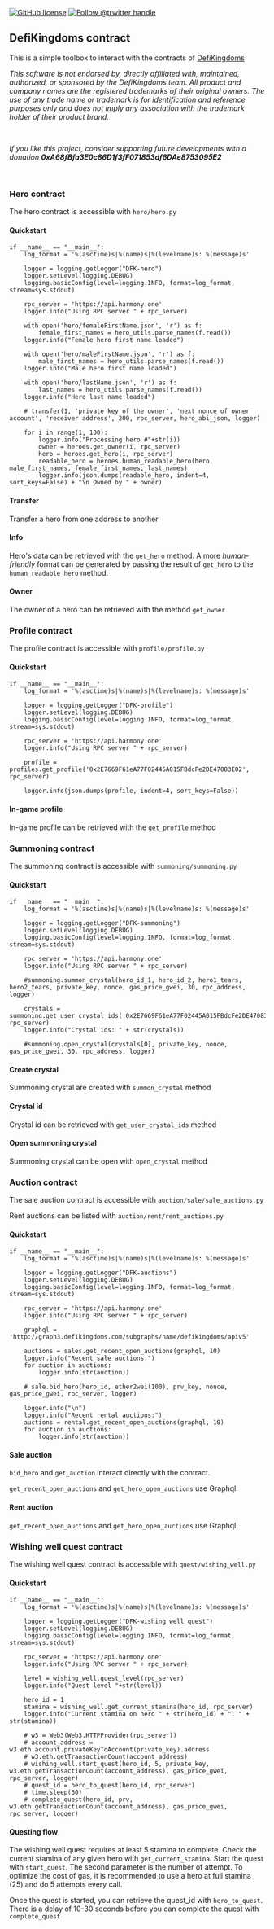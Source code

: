 [![GitHub license](https://img.shields.io/github/license/0rtis/dfk.svg?style=flat-square)](https://github.com/0rtis/dfk/blob/master/LICENSE)
[![Follow @trwitter handle](https://img.shields.io/twitter/follow/ortis95.svg?style=flat-square)](https://twitter.com/intent/follow?screen_name=ortis95) 


## DefiKingdoms contract

This is a simple toolbox to interact with the contracts of [DefiKingdoms](https://defikingdoms.com/)

*This software is not endorsed by, directly affiliated with, maintained, authorized, or sponsored by the DefiKingdoms team.
All product and company names are the registered trademarks of their original owners.
The use of any trade name or trademark is for identification and reference purposes only and does not imply any association with the trademark holder of their product brand.*

<br/>

*If you like this project, consider supporting future developments with a donation **0xA68fBfa3E0c86D1f3fF071853df6DAe8753095E2***

<br/>

### Hero contract
The hero contract is accessible with `hero/hero.py`

#### Quickstart
```
if __name__ == "__main__":
    log_format = '%(asctime)s|%(name)s|%(levelname)s: %(message)s'

    logger = logging.getLogger("DFK-hero")
    logger.setLevel(logging.DEBUG)
    logging.basicConfig(level=logging.INFO, format=log_format, stream=sys.stdout)

    rpc_server = 'https://api.harmony.one'
    logger.info("Using RPC server " + rpc_server)

    with open('hero/femaleFirstName.json', 'r') as f:
        female_first_names = hero_utils.parse_names(f.read())
    logger.info("Female hero first name loaded")

    with open('hero/maleFirstName.json', 'r') as f:
        male_first_names = hero_utils.parse_names(f.read())
    logger.info("Male hero first name loaded")

    with open('hero/lastName.json', 'r') as f:
        last_names = hero_utils.parse_names(f.read())
    logger.info("Hero last name loaded")

    # transfer(1, 'private key of the owner', 'next nonce of owner account', 'receiver address', 200, rpc_server, hero_abi_json, logger)

    for i in range(1, 100):
        logger.info("Processing hero #"+str(i))
        owner = heroes.get_owner(i, rpc_server)
        hero = heroes.get_hero(i, rpc_server)
        readable_hero = heroes.human_readable_hero(hero, male_first_names, female_first_names, last_names)
        logger.info(json.dumps(readable_hero, indent=4, sort_keys=False) + "\n Owned by " + owner)

```

#### Transfer
Transfer a hero from one address to another

#### Info
Hero's data can be retrieved with the `get_hero` method. A more *human-friendly* format can be generated 
by passing the result of `get_hero` to the `human_readable_hero` method.

#### Owner
The owner of a hero can be retrieved with the method `get_owner`


### Profile contract
The profile contract is accessible with `profile/profile.py`

#### Quickstart
```
if __name__ == "__main__":
    log_format = '%(asctime)s|%(name)s|%(levelname)s: %(message)s'

    logger = logging.getLogger("DFK-profile")
    logger.setLevel(logging.DEBUG)
    logging.basicConfig(level=logging.INFO, format=log_format, stream=sys.stdout)

    rpc_server = 'https://api.harmony.one'
    logger.info("Using RPC server " + rpc_server)

    profile = profiles.get_profile('0x2E7669F61eA77F02445A015FBdcFe2DE47083E02', rpc_server)

    logger.info(json.dumps(profile, indent=4, sort_keys=False))
```

#### In-game profile
In-game profile can be retrieved with the `get_profile` method


### Summoning contract
The summoning contract is accessible with `summoning/summoning.py`

#### Quickstart
```
if __name__ == "__main__":
    log_format = '%(asctime)s|%(name)s|%(levelname)s: %(message)s'

    logger = logging.getLogger("DFK-summoning")
    logger.setLevel(logging.DEBUG)
    logging.basicConfig(level=logging.INFO, format=log_format, stream=sys.stdout)

    rpc_server = 'https://api.harmony.one'
    logger.info("Using RPC server " + rpc_server)

    #summoning.summon_crystal(hero_id_1, hero_id_2, hero1_tears, hero2_tears, private_key, nonce, gas_price_gwei, 30, rpc_address, logger)

    crystals = summoning.get_user_crystal_ids('0x2E7669F61eA77F02445A015FBdcFe2DE47083E02', rpc_server)
    logger.info("Crystal ids: " + str(crystals))

    #summoning.open_crystal(crystals[0], private_key, nonce, gas_price_gwei, 30, rpc_address, logger)
```

#### Create crystal
Summoning crystal are created with `summon_crystal` method

#### Crystal id
Crystal id can be retrieved with `get_user_crystal_ids` method

#### Open summoning crystal
Summoning crystal can be open with `open_crystal` method


### Auction contract
The sale auction contract is accessible with `auction/sale/sale_auctions.py`

Rent auctions can be listed with `auction/rent/rent_auctions.py`

#### Quickstart
```
if __name__ == "__main__":
    log_format = '%(asctime)s|%(name)s|%(levelname)s: %(message)s'

    logger = logging.getLogger("DFK-auctions")
    logger.setLevel(logging.DEBUG)
    logging.basicConfig(level=logging.INFO, format=log_format, stream=sys.stdout)

    rpc_server = 'https://api.harmony.one'
    logger.info("Using RPC server " + rpc_server)

    graphql = 'http://graph3.defikingdoms.com/subgraphs/name/defikingdoms/apiv5'

    auctions = sales.get_recent_open_auctions(graphql, 10)
    logger.info("Recent sale auctions:")
    for auction in auctions:
        logger.info(str(auction))

    # sale.bid_hero(hero_id, ether2wei(100), prv_key, nonce, gas_price_gwei, rpc_server, logger)

    logger.info("\n")
    logger.info("Recent rental auctions:")
    auctions = rental.get_recent_open_auctions(graphql, 10)
    for auction in auctions:
        logger.info(str(auction))
```

#### Sale auction
`bid_hero` and `get_auction` interact directly with the contract.

`get_recent_open_auctions` and `get_hero_open_auctions` use Graphql.

#### Rent auction
`get_recent_open_auctions` and `get_hero_open_auctions` use Graphql.



### Wishing well quest contract
The wishing well quest contract is accessible with `quest/wishing_well.py`

#### Quickstart
```
if __name__ == "__main__":
    log_format = '%(asctime)s|%(name)s|%(levelname)s: %(message)s'

    logger = logging.getLogger("DFK-wishing well quest")
    logger.setLevel(logging.DEBUG)
    logging.basicConfig(level=logging.INFO, format=log_format, stream=sys.stdout)

    rpc_server = 'https://api.harmony.one'
    logger.info("Using RPC server " + rpc_server)

    level = wishing_well.quest_level(rpc_server)
    logger.info("Quest level "+str(level))

    hero_id = 1
    stamina = wishing_well.get_current_stamina(hero_id, rpc_server)
    logger.info("Current stamina on hero " + str(hero_id) + ": " + str(stamina))

    # w3 = Web3(Web3.HTTPProvider(rpc_server))
    # account_address = w3.eth.account.privateKeyToAccount(private_key).address
    # w3.eth.getTransactionCount(account_address)
    # wishing_well.start_quest(hero_id, 5, private_key, w3.eth.getTransactionCount(account_address), gas_price_gwei, rpc_server, logger)
    # quest_id = hero_to_quest(hero_id, rpc_server)
    # time.sleep(30)
    # complete_quest(hero_id, prv, w3.eth.getTransactionCount(account_address), gas_price_gwei, rpc_server, logger)
```

#### Questing flow
The wishing well quest requires at least 5 stamina to complete. Check the current stamina of any given hero with `get_current_stamina`.
Start the quest with `start_quest`. The second parameter is the number of attempt. To optimize the cost of gas, it is recommended
to use a hero at full stamina (25) and do 5 attempts every call.

Once the quest is started, you can retrieve the quest_id with `hero_to_quest`.
There is a delay of 10-30 seconds before you can complete the quest with `complete_quest`





